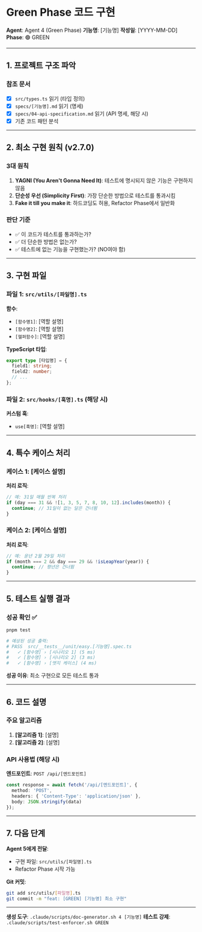 # Green Phase 코드 구현

**Agent**: Agent 4 (Green Phase)
**기능명**: [기능명]
**작성일**: [YYYY-MM-DD]
**Phase**: 🟢 GREEN

---

## 1. 프로젝트 구조 파악

### 참조 문서
- [x] `src/types.ts` 읽기 (타입 정의)
- [x] `specs/[기능명].md` 읽기 (명세)
- [x] `specs/04-api-specification.md` 읽기 (API 명세, 해당 시)
- [x] 기존 코드 패턴 분석

---

## 2. 최소 구현 원칙 (v2.7.0)

### 3대 원칙
1. **YAGNI (You Aren't Gonna Need It)**: 테스트에 명시되지 않은 기능은 구현하지 않음
2. **단순성 우선 (Simplicity First)**: 가장 단순한 방법으로 테스트를 통과시킴
3. **Fake it till you make it**: 하드코딩도 허용, Refactor Phase에서 일반화

### 판단 기준
- ✅ 이 코드가 테스트를 통과하는가?
- ✅ 더 단순한 방법은 없는가?
- ✅ 테스트에 없는 기능을 구현했는가? (NO여야 함)

---

## 3. 구현 파일

### 파일 1: `src/utils/[파일명].ts`
**함수**:
- `[함수명1]`: [역할 설명]
- `[함수명2]`: [역할 설명]
- `[헬퍼함수]`: [역할 설명]

**TypeScript 타입**:
```typescript
export type [타입명] = {
  field1: string;
  field2: number;
  // ...
};
```

### 파일 2: `src/hooks/[훅명].ts` (해당 시)
**커스텀 훅**:
- `use[훅명]`: [역할 설명]

---

## 4. 특수 케이스 처리

### 케이스 1: [케이스 설명]
**처리 로직**:
```typescript
// 예: 31일 매월 반복 처리
if (day === 31 && ![1, 3, 5, 7, 8, 10, 12].includes(month)) {
  continue; // 31일이 없는 달은 건너뜀
}
```

### 케이스 2: [케이스 설명]
**처리 로직**:
```typescript
// 예: 윤년 2월 29일 처리
if (month === 2 && day === 29 && !isLeapYear(year)) {
  continue; // 평년은 건너뜀
}
```

---

## 5. 테스트 실행 결과

### 성공 확인 ✅
```bash
pnpm test

# 예상된 성공 출력:
# PASS  src/__tests__/unit/easy.[기능명].spec.ts
#   ✓ [함수명] › [시나리오 1] (5 ms)
#   ✓ [함수명] › [시나리오 2] (3 ms)
#   ✓ [함수명] › [엣지 케이스] (4 ms)
```

**성공 이유**: 최소 구현으로 모든 테스트 통과

---

## 6. 코드 설명

### 주요 알고리즘
1. **[알고리즘 1]**: [설명]
2. **[알고리즘 2]**: [설명]

### API 사용법 (해당 시)
**엔드포인트**: `POST /api/[엔드포인트]`
```typescript
const response = await fetch('/api/[엔드포인트]', {
  method: 'POST',
  headers: { 'Content-Type': 'application/json' },
  body: JSON.stringify(data)
});
```

---

## 7. 다음 단계

**Agent 5에게 전달**:
- 구현 파일: `src/utils/[파일명].ts`
- Refactor Phase 시작 가능

**Git 커밋**:
```bash
git add src/utils/[파일명].ts
git commit -m "feat: [GREEN] [기능명] 최소 구현"
```

---

**생성 도구**: `.claude/scripts/doc-generator.sh 4 [기능명]`
**테스트 강제**: `.claude/scripts/test-enforcer.sh GREEN`
